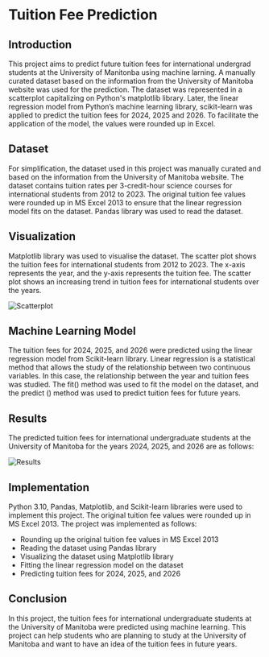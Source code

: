 # Tuition Fee Prediction
## Introduction
This project aims to predict future tuition fees for international undergrad students at the University of Manitonba using machine larning. A manually curated dataset based on the information from the University of Manitoba website was used for the prediction. The dataset was represented in a scatterplot capitalizing on Python's matplotlib library. Later, the linear regression model from Python’s machine learning library, scikit-learn was applied to predict the tuition fees for 2024, 2025 and 2026. To facilitate the application of the model, the values were rounded up in Excel.
## Dataset
For simplification, the dataset used in this project was manually curated and based on the information from the University of Manitoba website. The dataset contains tuition rates per 3-credit-hour science courses for international students from 2012 to 2023. The original tuition fee values were rounded up in MS Excel 2013 to ensure that the linear regression model fits on the dataset. Pandas library was used to read the dataset.
## Visualization
Matplotlib library was used to visualise the dataset. The scatter plot shows the tuition fees for international students from 2012 to 2023. The x-axis represents the year, and the y-axis represents the tuition fee. The scatter plot shows an increasing trend in tuition fees for international students over the years.

![Scatterplot](https://user-images.githubusercontent.com/102154139/225447627-4f4355b0-8236-4469-b5f3-7a264107eb5f.JPG)


## Machine Learning Model
The tuition fees for 2024, 2025, and 2026 were predicted using the linear regression model from Scikit-learn library. Linear regression is a statistical method that allows the study of the relationship between two continuous variables. In this case, the relationship between the year and tuition fees was studied. The fit() method was used to fit the model on the dataset, and the predict () method was used to predict tuition fees for future years.
## Results
The predicted tuition fees for international undergraduate students at the University of Manitoba for the years 2024, 2025, and 2026 are as follows:

![Results](https://user-images.githubusercontent.com/102154139/225447141-df1ec4d4-a95b-4725-8edb-6c06613dabab.JPG)


## Implementation
Python 3.10, Pandas, Matplotlib, and Scikit-learn libraries were used to implement this project. The original tuition fee values were rounded up in MS Excel 2013. The project was implemented as follows:
- Rounding up the original tuition fee values in MS Excel 2013
- Reading the dataset using Pandas library
- Visualizing the dataset using Matplotlib library
- Fitting the linear regression model on the dataset
- Predicting tuition fees for 2024, 2025, and 2026 
## Conclusion
In this project, the tuition fees for international undergraduate students at the University of Manitoba were predicted using machine learning. This project can help students who are planning to study at the University of Manitoba and want to have an idea of the tuition fees in future years.


